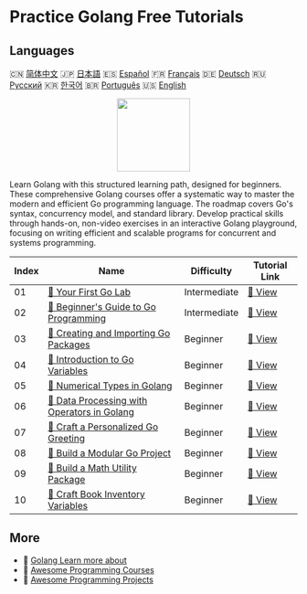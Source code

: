 # Practice Golang Free Tutorials

## Languages

🇨🇳 [简体中文](README_zh.md) 🇯🇵 [日本語](README_ja.md) 🇪🇸 [Español](README_es.md) 🇫🇷 [Français](README_fr.md) 🇩🇪 [Deutsch](README_de.md) 🇷🇺 [Русский](README_ru.md) 🇰🇷 [한국어](README_ko.md) 🇧🇷 [Português](README_pt.md) 🇺🇸 [English](README.md) 

<div align="center">
<img width="128px" src="https://file.labex.io/path/YgASYacMNI6I.png">
</div>

Learn Golang with this structured learning path, designed for beginners. These comprehensive Golang courses offer a systematic way to master the modern and efficient Go programming language. The roadmap covers Go's syntax, concurrency model, and standard library. Develop practical skills through hands-on, non-video exercises in an interactive Golang playground, focusing on writing efficient and scalable programs for concurrent and systems programming.

|   Index | Name                                                                                                                         | Difficulty   | Tutorial Link                                                                            |
|---------|------------------------------------------------------------------------------------------------------------------------------|--------------|------------------------------------------------------------------------------------------|
|      01 | [📖 Your First Go Lab](https://labex.io/tutorials/go-your-first-go-lab-92714)                                                | Intermediate | [🔗 View](https://labex.io/tutorials/go-your-first-go-lab-92714)                         |
|      02 | [📖 Beginner's Guide to Go Programming](https://labex.io/tutorials/go-beginner-s-guide-to-go-programming-149062)             | Intermediate | [🔗 View](https://labex.io/tutorials/go-beginner-s-guide-to-go-programming-149062)       |
|      03 | [📖 Creating and Importing Go Packages](https://labex.io/tutorials/go-creating-and-importing-go-packages-149064)             | Beginner     | [🔗 View](https://labex.io/tutorials/go-creating-and-importing-go-packages-149064)       |
|      04 | [📖 Introduction to Go Variables](https://labex.io/tutorials/go-introduction-to-go-variables-149065)                         | Beginner     | [🔗 View](https://labex.io/tutorials/go-introduction-to-go-variables-149065)             |
|      05 | [📖 Numerical Types in Golang](https://labex.io/tutorials/go-numerical-types-in-golang-149067)                               | Beginner     | [🔗 View](https://labex.io/tutorials/go-numerical-types-in-golang-149067)                |
|      06 | [📖 Data Processing with Operators in Golang](https://labex.io/tutorials/go-data-processing-with-operators-in-golang-149066) | Beginner     | [🔗 View](https://labex.io/tutorials/go-data-processing-with-operators-in-golang-149066) |
|      07 | [📖 Craft a Personalized Go Greeting](https://labex.io/tutorials/go-craft-a-personalized-go-greeting-435633)                 | Beginner     | [🔗 View](https://labex.io/tutorials/go-craft-a-personalized-go-greeting-435633)         |
|      08 | [📖 Build a Modular Go Project](https://labex.io/tutorials/go-build-a-modular-go-project-435640)                             | Beginner     | [🔗 View](https://labex.io/tutorials/go-build-a-modular-go-project-435640)               |
|      09 | [📖 Build a Math Utility Package](https://labex.io/tutorials/go-build-a-math-utility-package-435676)                         | Beginner     | [🔗 View](https://labex.io/tutorials/go-build-a-math-utility-package-435676)             |
|      10 | [📖 Craft Book Inventory Variables](https://labex.io/tutorials/go-craft-book-inventory-variables-435684)                     | Beginner     | [🔗 View](https://labex.io/tutorials/go-craft-book-inventory-variables-435684)           |

## More

- 🔗 [Golang Learn more about](https://labex.io/skilltrees/go)
- 🔗 [Awesome Programming Courses](https://github.com/labex-labs/awesome-programming-courses)
- 🔗 [Awesome Programming Projects](https://github.com/labex-labs/awesome-programming-projects)

